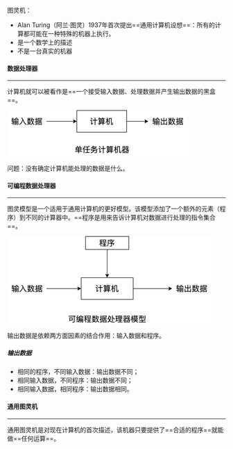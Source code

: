 图灵机：

- Alan Turing（阿兰·图灵）1937年首次提出==通用计算机设想==：所有的计算都可能在一种特殊的机器上执行。
- 是一个数学上的描述
- 不是一台真实的机器



#### 数据处理器

---

计算机就可以被看作是==一个接受输入数据、处理数据并产生输出数据的黑盒==。

![单任务计算机器.drawio](1.%E5%9B%BE%E7%81%B5%E6%A8%A1%E5%9E%8B.assets/%E5%8D%95%E4%BB%BB%E5%8A%A1%E8%AE%A1%E7%AE%97%E6%9C%BA%E5%99%A8.drawio.png)

问题：没有确定计算机能处理的数据是什么。



#### 可编程数据处理器

---

图灵模型是一个适用于通用计算机的更好模型。该模型添加了一个额外的元素（程序）到不同的计算器中。==程序是用来告诉计算机对数据进行处理的指令集合==。

![可编程数据处理模型.drawio](1.%E5%9B%BE%E7%81%B5%E6%A8%A1%E5%9E%8B.assets/%E5%8F%AF%E7%BC%96%E7%A8%8B%E6%95%B0%E6%8D%AE%E5%A4%84%E7%90%86%E6%A8%A1%E5%9E%8B.drawio.png)

输出数据是依赖两方面因素的结合作用：输入数据和程序。

##### 输出数据

- 相同的程序，不同输入数据：输出数据不同；
- 相同输入数据，不同程序：输出数据不同；
- 相同输入数据，相同程序：输出数据相同。



#### 通用图灵机

---

通用图灵机是对现在计算机的首次描述，该机器只要提供了==合适的程序==就能做==任何运算==。
